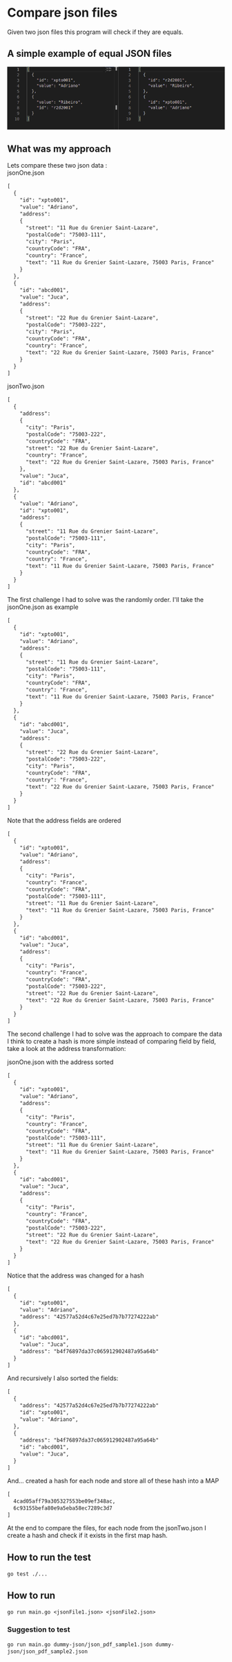 # Compare json files
Given two json files this program will check if they are equals.

## A simple example of equal JSON files

![Alt text](json-example.png?raw=true)

## What was my approach
Lets compare these two json data :  
jsonOne.json
```
[
  {
    "id": "xpto001",
    "value": "Adriano",
    "address":
    {
      "street": "11 Rue du Grenier Saint-Lazare",
      "postalCode": "75003-111",
      "city": "Paris",
      "countryCode": "FRA",
      "country": "France",
      "text": "11 Rue du Grenier Saint-Lazare, 75003 Paris, France"
    }
  },
  {
    "id": "abcd001",
    "value": "Juca",
    "address":
    {
      "street": "22 Rue du Grenier Saint-Lazare",
      "postalCode": "75003-222",
      "city": "Paris",
      "countryCode": "FRA",
      "country": "France",
      "text": "22 Rue du Grenier Saint-Lazare, 75003 Paris, France"
    }
  }
]
```
jsonTwo.json
```
[
  {
    "address":
    {
      "city": "Paris",
      "postalCode": "75003-222",
      "countryCode": "FRA",
      "street": "22 Rue du Grenier Saint-Lazare",
      "country": "France",
      "text": "22 Rue du Grenier Saint-Lazare, 75003 Paris, France"
    },
    "value": "Juca",
    "id": "abcd001"
  },
  {
    "value": "Adriano",
    "id": "xpto001",
    "address":
    {
      "street": "11 Rue du Grenier Saint-Lazare",
      "postalCode": "75003-111",
      "city": "Paris",
      "countryCode": "FRA",
      "country": "France",
      "text": "11 Rue du Grenier Saint-Lazare, 75003 Paris, France"
    }
  }
]
```
The first challenge I had to solve was the randomly order.  I'll take the jsonOne.json as example
```
[
  {
    "id": "xpto001",
    "value": "Adriano",
    "address":
    {
      "street": "11 Rue du Grenier Saint-Lazare",
      "postalCode": "75003-111",
      "city": "Paris",
      "countryCode": "FRA",
      "country": "France",
      "text": "11 Rue du Grenier Saint-Lazare, 75003 Paris, France"
    }
  },
  {
    "id": "abcd001",
    "value": "Juca",
    "address":
    {
      "street": "22 Rue du Grenier Saint-Lazare",
      "postalCode": "75003-222",
      "city": "Paris",
      "countryCode": "FRA",
      "country": "France",
      "text": "22 Rue du Grenier Saint-Lazare, 75003 Paris, France"
    }
  }
]
```
Note that the address fields are ordered
```
[
  {
    "id": "xpto001",
    "value": "Adriano",
    "address":
    {
      "city": "Paris",
      "country": "France",
      "countryCode": "FRA",
      "postalCode": "75003-111",
      "street": "11 Rue du Grenier Saint-Lazare",
      "text": "11 Rue du Grenier Saint-Lazare, 75003 Paris, France"
    }
  },
  {
    "id": "abcd001",
    "value": "Juca",
    "address":
    {
      "city": "Paris",
      "country": "France",
      "countryCode": "FRA",
      "postalCode": "75003-222",
      "street": "22 Rue du Grenier Saint-Lazare",
      "text": "22 Rue du Grenier Saint-Lazare, 75003 Paris, France"
    }
  }
]
```

The second challenge I had to solve was the approach to compare the data I think to create a hash
is more simple instead of comparing field by field, take a look at the address transformation:  

jsonOne.json with the address sorted
```
[
  {
    "id": "xpto001",
    "value": "Adriano",
    "address":
    {
      "city": "Paris",
      "country": "France",
      "countryCode": "FRA",
      "postalCode": "75003-111",
      "street": "11 Rue du Grenier Saint-Lazare",
      "text": "11 Rue du Grenier Saint-Lazare, 75003 Paris, France"
    }
  },
  {
    "id": "abcd001",
    "value": "Juca",
    "address":
    {
      "city": "Paris",
      "country": "France",
      "countryCode": "FRA",
      "postalCode": "75003-222",
      "street": "22 Rue du Grenier Saint-Lazare",
      "text": "22 Rue du Grenier Saint-Lazare, 75003 Paris, France"
    }
  }
]
```
Notice that the address was changed for a hash
```
[
  {
    "id": "xpto001",
    "value": "Adriano",
    "address": "42577a52d4c67e25ed7b7b77274222ab"
  },
  {
    "id": "abcd001",
    "value": "Juca",
    "address": "b4f76897da37c065912902487a95a64b"
  }
]
```
And recursively I also sorted the fields:
```
[
  {
    "address": "42577a52d4c67e25ed7b7b77274222ab"
    "id": "xpto001",
    "value": "Adriano",
  },
  {
    "address": "b4f76897da37c065912902487a95a64b"
    "id": "abcd001",
    "value": "Juca",
  }
]
```
And... created a hash for each node and store all of these hash into a MAP
```
[
  4cad05aff79a305327553be09ef348ac,
  6c93155befa80e9a5eba58ec7289c3d7 
]
```
At the end to compare the files, for each node from the jsonTwo.json I create a hash and check if it exists in the first map hash.
## How to run the test
```
go test ./...
```

## How to run
```
go run main.go <jsonFile1.json> <jsonFile2.json>
```

### Suggestion to test
```
go run main.go dummy-json/json_pdf_sample1.json dummy-json/json_pdf_sample2.json
```